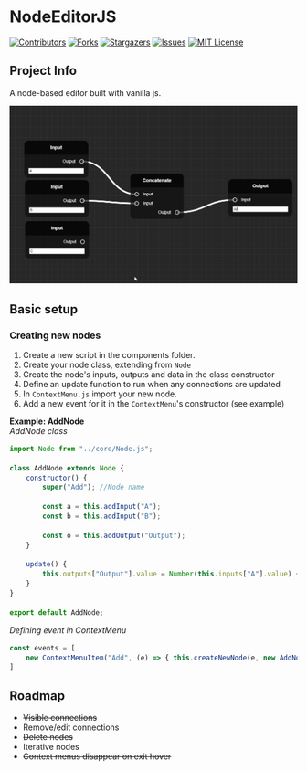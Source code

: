 # NodeEditorJS
[![Contributors][contributors-shield]][contributors-url]
[![Forks][forks-shield]][forks-url]
[![Stargazers][stars-shield]][stars-url]
[![Issues][issues-shield]][issues-url]
[![MIT License][license-shield]][license-url]

## Project Info   
A node-based editor built with vanilla js.

![node-hotswap](./git-imgs/hotswaps.gif)

## Basic setup  
### Creating new nodes
1. Create a new script in the components folder.
2. Create your node class, extending from `Node`
3. Create the node's inputs, outputs and data in the class constructor
4. Define an update function to run when any connections are updated
5. In `ContextMenu.js` import your new node.
6. Add a new event for it in the `ContextMenu`'s constructor (see example)  

**Example: AddNode**  
*AddNode class*
```js
import Node from "../core/Node.js";

class AddNode extends Node {
    constructor() {
        super("Add"); //Node name

        const a = this.addInput("A");
        const b = this.addInput("B");

        const o = this.addOutput("Output");
    }

    update() {
        this.outputs["Output"].value = Number(this.inputs["A"].value) + Number(this.inputs["B"].value);
    }
}

export default AddNode;
```

*Defining event in ContextMenu*
```js
const events = [
    new ContextMenuItem("Add", (e) => { this.createNewNode(e, new AddNode()) })
]
```  

## Roadmap  
- ~~Visible connections~~
- Remove/edit connections
- ~~Delete nodes~~
- Iterative nodes
- ~~Context menus disappear on exit hover~~

[contributors-shield]: https://img.shields.io/github/contributors/ZeppelinGames/NodeEditorJS.svg?style=for-the-badge
[contributors-url]: https://github.com/ZeppelinGames/NodeEditorJS/graphs/contributors
[forks-shield]: https://img.shields.io/github/forks/ZeppelinGames/NodeEditorJS.svg?style=for-the-badge
[forks-url]: https://github.com/ZeppelinGames/NodeEditorJS/network/members
[stars-shield]: https://img.shields.io/github/stars/ZeppelinGames/NodeEditorJS.svg?style=for-the-badge
[stars-url]: https://github.com/ZeppelinGames/NodeEditorJS/stargazers
[issues-shield]: https://img.shields.io/github/issues/ZeppelinGames/NodeEditorJS.svg?style=for-the-badge
[issues-url]: https://github.com/ZeppelinGames/NodeEditorJS/issues
[license-shield]: https://img.shields.io/github/license/ZeppelinGames/NodeEditorJS.svg?style=for-the-badge
[license-url]: https://github.com/ZeppelinGames/NodeEditorJS/blob/master/LICENSE